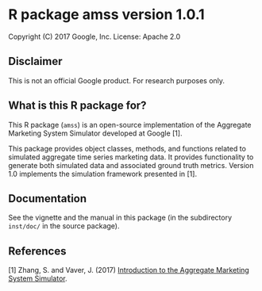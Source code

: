 # R package amss version 1.0.1

Copyright (C) 2017 Google, Inc.
License: Apache 2.0

## Disclaimer

This is not an official Google product. For research purposes only.

## What is this R package for?

This R package (`amss`) is an open-source implementation of the Aggregate
Marketing System Simulator developed at Google [1].

This package provides object classes, methods, and functions related to
simulated aggregate time series marketing data. It provides functionality to
generate both simulated data and associated ground truth metrics. Version 1.0
implements the simulation framework presented in [1].

## Documentation

See the vignette and the manual in this package (in the subdirectory `inst/doc/`
in the source package).

## References

[1] Zhang, S. and Vaver, J. (2017)
    [Introduction to the Aggregate Marketing System Simulator](https://research.google.com/pubs/pub45996.html).
